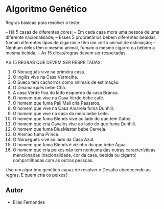 # Algoritmo Genético

Regras básicas para resolver o teste:

– Há 5 casas de diferentes cores;
– Em cada casa mora uma pessoa de uma diferente nacionalidade;
– Esses 5 proprietários bebem diferentes bebidas, fumam diferentes tipos de cigarros e têm um certo animal de estimação;
– Nenhum deles têm o mesmo animal, fumam o mesmo cigarro ou bebem a mesma bebida; – As 15 dicas/regras devem ser respeitadas.

AS 15 REGRAS QUE DEVEM SER RESPEITADAS:

1. O Norueguês vive na primeira casa.
2. O Inglês vive na Casa Vermelha.
3. O Sueco tem cachorros como animais de estimação.
4. O Dinamarquês bebe Chá.
5. A casa Verde fica do lado esquerdo da casa Branca.
6. O homem que vive na Casa Verde bebe café.
7. O homem que fuma Pall Mall cria Pássaros.
8. O homem que vive na Casa Amarela fuma Dunhill.
9. O homem que vive na casa do meio bebe Leite.
10. O homem que fuma Blends vive ao lado do que tem Gatos.
11. O homem que cria Cavalos vive ao lado do que fuma Dunhill.
12. O homem que fuma BlueMaster bebe Cerveja.
13. O Alemão fuma Prince.
14. O Norueguês vive ao lado da Casa Azul.
15. O homem que fuma Blends é vizinho do que bebe Água.
16. O homem que cria peixes não tem nenhuma das outras características mencionadas (nacionalidade, cor da casa, bebida ou cigarro) compartilhadas com as outras pessoas.

Use um algoritmo genético capaz de resolver o Desafio obedecendo as regras. E quem cria os peixes?

## Autor

- Elias Fernandes
